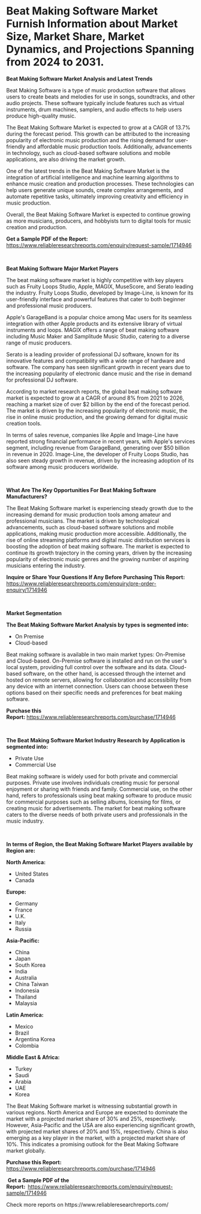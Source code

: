 <p><h1>Beat Making Software Market Furnish Information about Market Size, Market Share, Market Dynamics, and Projections Spanning from 2024 to 2031.</h1></p><p><strong>Beat Making Software Market Analysis and Latest Trends</strong></p>
<p><p>Beat Making Software is a type of music production software that allows users to create beats and melodies for use in songs, soundtracks, and other audio projects. These software typically include features such as virtual instruments, drum machines, samplers, and audio effects to help users produce high-quality music.</p><p>The Beat Making Software Market is expected to grow at a CAGR of 13.7% during the forecast period. This growth can be attributed to the increasing popularity of electronic music production and the rising demand for user-friendly and affordable music production tools. Additionally, advancements in technology, such as cloud-based software solutions and mobile applications, are also driving the market growth.</p><p>One of the latest trends in the Beat Making Software Market is the integration of artificial intelligence and machine learning algorithms to enhance music creation and production processes. These technologies can help users generate unique sounds, create complex arrangements, and automate repetitive tasks, ultimately improving creativity and efficiency in music production.</p><p>Overall, the Beat Making Software Market is expected to continue growing as more musicians, producers, and hobbyists turn to digital tools for music creation and production.</p></p>
<p><strong>Get a Sample PDF of the Report:&nbsp;</strong> <a href="https://www.reliableresearchreports.com/enquiry/request-sample/1714946">https://www.reliableresearchreports.com/enquiry/request-sample/1714946</a></p>
<p>&nbsp;</p>
<p><strong>Beat Making Software Major Market Players</strong></p>
<p><p>The beat making software market is highly competitive with key players such as Fruity Loops Studio, Apple, MAGIX, MuseScore, and Serato leading the industry. Fruity Loops Studio, developed by Image-Line, is known for its user-friendly interface and powerful features that cater to both beginner and professional music producers.</p><p>Apple's GarageBand is a popular choice among Mac users for its seamless integration with other Apple products and its extensive library of virtual instruments and loops. MAGIX offers a range of beat making software including Music Maker and Samplitude Music Studio, catering to a diverse range of music producers.</p><p>Serato is a leading provider of professional DJ software, known for its innovative features and compatibility with a wide range of hardware and software. The company has seen significant growth in recent years due to the increasing popularity of electronic dance music and the rise in demand for professional DJ software.</p><p>According to market research reports, the global beat making software market is expected to grow at a CAGR of around 8% from 2021 to 2026, reaching a market size of over $2 billion by the end of the forecast period. The market is driven by the increasing popularity of electronic music, the rise in online music production, and the growing demand for digital music creation tools.</p><p>In terms of sales revenue, companies like Apple and Image-Line have reported strong financial performance in recent years, with Apple's services segment, including revenue from GarageBand, generating over $50 billion in revenue in 2020. Image-Line, the developer of Fruity Loops Studio, has also seen steady growth in revenue, driven by the increasing adoption of its software among music producers worldwide.</p></p>
<p>&nbsp;</p>
<p><strong>What Are The Key Opportunities For Beat Making Software Manufacturers?</strong></p>
<p><p>The Beat Making Software market is experiencing steady growth due to the increasing demand for music production tools among amateur and professional musicians. The market is driven by technological advancements, such as cloud-based software solutions and mobile applications, making music production more accessible. Additionally, the rise of online streaming platforms and digital music distribution services is boosting the adoption of beat making software. The market is expected to continue its growth trajectory in the coming years, driven by the increasing popularity of electronic music genres and the growing number of aspiring musicians entering the industry.</p></p>
<p><strong>Inquire or Share Your Questions If Any Before Purchasing This Report:</strong> <a href="https://www.reliableresearchreports.com/enquiry/pre-order-enquiry/1714946">https://www.reliableresearchreports.com/enquiry/pre-order-enquiry/1714946</a></p>
<p>&nbsp;</p>
<p><strong>Market Segmentation</strong></p>
<p><strong>The Beat Making Software Market Analysis by types is segmented into:</strong></p>
<p><ul><li>On Premise</li><li>Cloud-based</li></ul></p>
<p><p>Beat making software is available in two main market types: On-Premise and Cloud-based. On-Premise software is installed and run on the user's local system, providing full control over the software and its data. Cloud-based software, on the other hand, is accessed through the internet and hosted on remote servers, allowing for collaboration and accessibility from any device with an internet connection. Users can choose between these options based on their specific needs and preferences for beat making software.</p></p>
<p><strong>Purchase this Report:&nbsp;</strong><a href="https://www.reliableresearchreports.com/purchase/1714946">https://www.reliableresearchreports.com/purchase/1714946</a></p>
<p>&nbsp;</p>
<p><strong>The Beat Making Software Market Industry Research by Application is segmented into:</strong></p>
<p><ul><li>Private Use</li><li>Commercial Use</li></ul></p>
<p><p>Beat making software is widely used for both private and commercial purposes. Private use involves individuals creating music for personal enjoyment or sharing with friends and family. Commercial use, on the other hand, refers to professionals using beat making software to produce music for commercial purposes such as selling albums, licensing for films, or creating music for advertisements. The market for beat making software caters to the diverse needs of both private users and professionals in the music industry.</p></p>
<p>&nbsp;</p>
<p><strong>In terms of Region, the Beat Making Software Market Players available by Region are:</strong></p>
<p>
    <p> <strong> North America: </strong>
        <ul>
            <li>United States</li>
            <li>Canada</li>
        </ul>
        </p> 
    <p> <strong> Europe: </strong>
        <ul>
            <li>Germany</li>
            <li>France</li>
            <li>U.K.</li>
            <li>Italy</li>
            <li>Russia</li>
        </ul>
        </p> 
    <p> <strong> Asia-Pacific: </strong>
        <ul>
            <li>China</li>
            <li>Japan</li>
            <li>South Korea</li>
            <li>India</li>
            <li>Australia</li>
            <li>China Taiwan</li>
            <li>Indonesia</li>
            <li>Thailand</li>
            <li>Malaysia</li>
        </ul>
        </p> 
    <p> <strong> Latin America: </strong>
        <ul>
            <li>Mexico</li>
            <li>Brazil</li>
            <li>Argentina Korea</li>
            <li>Colombia</li>
        </ul>
        </p> 
    <p> <strong> Middle East & Africa: </strong>
        <ul>
            <li>Turkey</li>
            <li>Saudi</li>
            <li>Arabia</li>
            <li>UAE</li>
            <li>Korea</li>
        </ul>
    </p>
    </p>
<p><p>The Beat Making Software market is witnessing substantial growth in various regions. North America and Europe are expected to dominate the market with a projected market share of 30% and 25%, respectively. However, Asia-Pacific and the USA are also experiencing significant growth, with projected market shares of 20% and 15%, respectively. China is also emerging as a key player in the market, with a projected market share of 10%. This indicates a promising outlook for the Beat Making Software market globally.</p></p>
<p><strong>Purchase this Report: </strong><a href="https://www.reliableresearchreports.com/purchase/1714946">https://www.reliableresearchreports.com/purchase/1714946</a></p>
<p>&nbsp;<strong>Get a Sample PDF of the Report:&nbsp;&nbsp;</strong><a href="https://www.reliableresearchreports.com/enquiry/request-sample/1714946">https://www.reliableresearchreports.com/enquiry/request-sample/1714946</a></p>
<p><strong></strong></p>
<p>Check more reports on https://www.reliableresearchreports.com/</p>